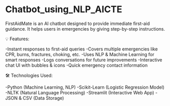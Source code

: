 # Chatbot_using_NLP_AICTE
FirstAidMate is an AI chatbot designed to provide immediate first-aid guidance. It helps users in emergencies by giving step-by-step instructions.

💡 Features:

  -Instant responses to first-aid queries
  -Covers multiple emergencies like CPR, burns, fractures, choking, etc.
  -Uses NLP & Machine Learning for smart responses
  -Logs conversations for future improvements
  -Interactive chat UI with bubbles & icons
  -Quick emergency contact information


🛠️ Technologies Used:

  -Python (Machine Learning, NLP)
  -Scikit-Learn (Logistic Regression Model)
  -NLTK (Natural Language Processing)
  -Streamlit (Interactive Web App)
  -JSON & CSV (Data Storage)
